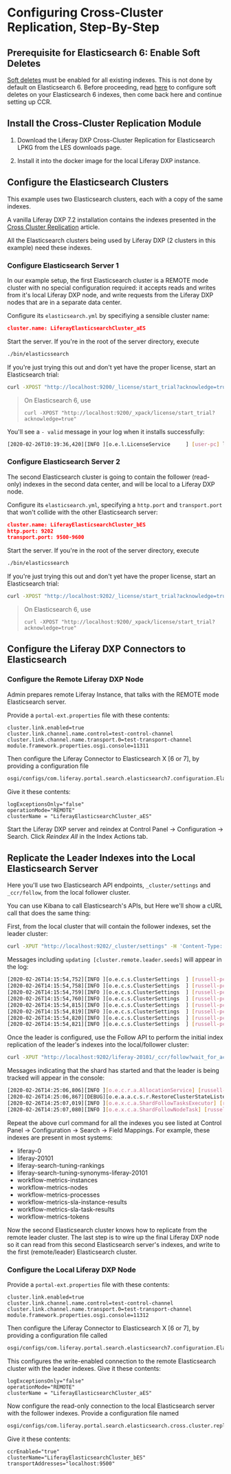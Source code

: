 # Configuring Cross-Cluster Replication, Step-By-Step

<!-- SAME DIAGRAM USED IN INTRO ARTICLE

ALSO, ADD A BEFORE AND AFTER LOOK AT THE CONNECTIONS TAB
-->

## Prerequisite for Elasticsearch 6: Enable Soft Deletes

[Soft deletes](https://www.elastic.co/guide/en/elasticsearch/reference/6.7/ccr-requirements.html) must be enabled for all existing indexes. This is not done by default on Elasticsearch 6. Before proceeding, read [here](./enabling-soft-deletes.md) to configure soft deletes on your Elasticsearch 6 indexes, then come back here and continue setting up CCR.

## Install the Cross-Cluster Replication Module

<!-- Does a docker container constitute a single node in a cluster? We'll need to instruct to use the les/mp app in control panel to install the ccr module into each dxp node that will use a read-only connection to the follower cluster. -->

1. Download the Liferay DXP Cross-Cluster Replication for Elasticsearch LPKG from the LES downloads page.

1. Install it into the docker image for the local Liferay DXP instance.<!-- how do we do this? -->

## Configure the Elasticsearch Clusters

This example uses two Elasticsearch clusters, each with a copy of the same indexes.

A vanilla Liferay DXP 7.2 installation contains the indexes presented in the [Cross Cluster Replication](./cross-cluster-replication.md#liferay-dxp-decide-whichindexes-to-replicate-from-the-remote-cluster) article.

All the Elasticsearch clusters being used by Liferay DXP (2 clusters in this example) need these indexes.

### Configure Elasticsearch Server 1

In our example setup, the first Elasticsearch cluster is a REMOTE mode cluster with no special configuration required: it accepts reads and writes from it's local Liferay DXP node, and write requests from the Liferay DXP nodes that are in a separate data center.

Configure its `elasticsearch.yml` by specifiying a sensible cluster name:

```json
cluster.name: LiferayElasticsearchCluster_aES
```
<!--ALTERNATIVE, making it more reader-friendly?  cluster.name: LiferayElasticsearchCluster_REMOTE-->

Start the server. If you're in the root of the server directory, execute

```bash
./bin/elasticssearch
```
<!-- a docker friendly option? -->

If you're just trying this out and don't yet have the proper license, start an Elasticsearch trial:

```bash
curl -XPOST "http://localhost:9200/_license/start_trial?acknowledge=true"
```

> On Elasticsearch 6, use
> 
> `curl -XPOST "http://localhost:9200/_xpack/license/start_trial?acknowledge=true"`

<!-- a docker friendly option? -->

You'll see a `- valid` message in your log when it installs successfully: 

```bash
[2020-02-26T10:19:36,420][INFO ][o.e.l.LicenseService     ] [user-pc] license [lf263a315-8da3-41f7-8622-lfd7cc14cae29] mode [trial] - valid
```

### Configure Elasticsearch Server 2 

The second Elasticsearch cluster is going to contain the follower (read-only) indexes in the second data center, and will be local to a Liferay DXP node.

Configure its `elasticsearch.yml`, specifying a `http.port` and `transport.port` that won't collide with the other Elasticsearch server:

```json
cluster.name: LiferayElasticsearchCluster_bES
http.port: 9202
transport.port: 9500-9600
```

Start the server. If you're in the root of the server directory, execute

```bash
./bin/elasticssearch
```
<!-- a docker friendly option? -->

If you're just trying this out and don't yet have the proper license, start an Elasticsearch trial:

```bash
curl -XPOST "http://localhost:9202/_license/start_trial?acknowledge=true"
```

> On Elasticsearch 6, use
> 
> `curl -XPOST "http://localhost:9200/_xpack/license/start_trial?acknowledge=true"`
<!-- a docker friendly option? -->

## Configure the Liferay DXP Connectors to Elasticsearch

### Configure the Remote Liferay DXP Node

Admin prepares remote Liferay Instance, that talks with the REMOTE mode Elasticsearch server. <!--aDXP, or A.-->

Provide a `portal-ext.properties` file with these contents:

```properties
cluster.link.enabled=true
cluster.link.channel.name.control=test-control-channel
cluster.link.channel.name.transport.0=test-transport-channel
module.framework.properties.osgi.console=11311
```

Then configure the Liferay Connector to Elasticsearch X [6 or 7], by providing a configuration file

```bash
osgi/configs/com.liferay.portal.search.elasticsearch7.configuration.ElasticsearchConfiguration.config
```

Give it these contents:

```properties
logExceptionsOnly="false"
operationMode="REMOTE"
clusterName = "LiferayElasticsearchCluster_aES"
```

<!-- (Liferay Elasticsearch Configuration aDXP(A): Cluster is aES(X), or ends in _REMOTE.) -->

Start the Liferay DXP server and reindex at Control Panel &rarr; Configuration &rarr; Search. Click _Reindex All_ in the Index Actions tab.

## Replicate the Leader Indexes into the Local Elasticsearch Server

Here you'll use two Elasticsearch API endpoints, `_cluster/settings` and `_ccr/follow`, from the local follower cluster.

You can use Kibana to call Elasticsearch's APIs, but Here we'll show a cURL call that does the same thing: 

First, from the local cluster that will contain the follower indexes, set the leader cluster:

```bash
curl -XPUT "http://localhost:9202/_cluster/settings" -H 'Content-Type: application/json' -d'{  "persistent" : {    "cluster" : {      "remote" : {        "leader" : {          "seeds" : [            "127.0.0.1:9300"           ]        }      }    }  }}'
```

Messages including `updating [cluster.remote.leader.seeds]` will appear in the log:

```bash
[2020-02-26T14:15:54,752][INFO ][o.e.c.s.ClusterSettings  ] [russell-pc] updating [cluster.remote.leader.seeds] from [[]] to [["127.0.0.1:9300"]]
[2020-02-26T14:15:54,758][INFO ][o.e.c.s.ClusterSettings  ] [russell-pc] updating [cluster.remote.leader.seeds] from [[]] to [["127.0.0.1:9300"]]
[2020-02-26T14:15:54,759][INFO ][o.e.c.s.ClusterSettings  ] [russell-pc] updating [cluster.remote.leader.seeds] from [[]] to [["127.0.0.1:9300"]]
[2020-02-26T14:15:54,760][INFO ][o.e.c.s.ClusterSettings  ] [russell-pc] updating [cluster.remote.leader.seeds] from [[]] to [["127.0.0.1:9300"]]
[2020-02-26T14:15:54,815][INFO ][o.e.c.s.ClusterSettings  ] [russell-pc] updating [cluster.remote.leader.seeds] from [[]] to [["127.0.0.1:9300"]]
[2020-02-26T14:15:54,819][INFO ][o.e.c.s.ClusterSettings  ] [russell-pc] updating [cluster.remote.leader.seeds] from [[]] to [["127.0.0.1:9300"]]
[2020-02-26T14:15:54,820][INFO ][o.e.c.s.ClusterSettings  ] [russell-pc] updating [cluster.remote.leader.seeds] from [[]] to [["127.0.0.1:9300"]]
[2020-02-26T14:15:54,821][INFO ][o.e.c.s.ClusterSettings  ] [russell-pc] updating [cluster.remote.leader.seeds] from [[]] to [["127.0.0.1:9300"]]
```


Once the leader is configured, use the Follow API to perform the initial index replication of the leader's indexes into the local/follower cluster:

```bash
curl -XPUT "http://localhost:9202/liferay-20101/_ccr/follow?wait_for_active_shards=1" -H 'Content-Type: application/json' -d'{  "remote_cluster" : "leader",  "leader_index" : "'liferay-20101'"}'
```

Messages indicating that the shard has started and that the leader is being tracked will appear in the console:

```bash
[2020-02-26T14:25:06,806][INFO ][o.e.c.r.a.AllocationService] [russell-pc] Cluster health status changed from [YELLOW] to [GREEN] (reason: [shards started [[liferay-20101][0]]]).
[2020-02-26T14:25:06,867][DEBUG][o.e.a.a.c.s.r.RestoreClusterStateListener] [russell-pc] restore of [_latest_/_latest_] completed
[2020-02-26T14:25:07,019][INFO ][o.e.x.c.a.ShardFollowTasksExecutor] [russell-pc] [liferay-20101][0] Starting to track leader shard [liferay-20101][0]
[2020-02-26T14:25:07,080][INFO ][o.e.x.c.a.ShardFollowNodeTask] [russell-pc] [liferay-20101][0] following leader shard [liferay-20101][0], follower global checkpoint=[177], mapping version=[12], settings version=[0], aliases version=[0]
```

Repeat the above curl command for all the indexes you see listed at Control Panel &rarr; Configuration &rarr; Search &rarr; Field Mappings. For example, these indexes are present in most systems:

- liferay-0
- liferay-20101
- liferay-search-tuning-rankings
- liferay-search-tuning-synonyms-liferay-20101
- workflow-metrics-instances
- workflow-metrics-nodes
- workflow-metrics-processes
- workflow-metrics-sla-instance-results
- workflow-metrics-sla-task-results
- workflow-metrics-tokens

Now the second Elasticsearch cluster knows how to replicate from the remote leader cluster. The last step is to wire up the final Liferay DXP node so it can read from this second Elasticsearch server's indexes, and write to the first (remote/leader) Elasticsearch cluster.

### Configure the Local Liferay DXP Node

Provide a `portal-ext.properties` file with these contents:

```properties
cluster.link.enabled=true
cluster.link.channel.name.control=test-control-channel
cluster.link.channel.name.transport.0=test-transport-channel
module.framework.properties.osgi.console=11312
```

Then configure the Liferay Connector to Elasticsearch X [6 or 7], by providing a configuration file called

```bash
osgi/configs/com.liferay.portal.search.elasticsearch7.configuration.ElasticsearchConfiguration.config
```

This configures the write-enabled connection to the remote Elasticsearch cluster with the leader indexes. Give it these contents:

```properties
logExceptionsOnly="false"
operationMode="REMOTE"
clusterName = "LiferayElasticsearchCluster_aES"
```

Now configure the read-only connection to the local Elasticsearch server with the follower indexes. Provide a configuration file named 

```bash
osgi/configs/com.liferay.portal.search.elasticsearch.cross.cluster.replication.internal.configuration.CrossClusterReplicationConfiguration.config
```

Give it these contents:

```properties
ccrEnabled="true"
clusterName="LiferayElasticsearchCluster_bES"
transportAddresses="localhost:9500"
```
